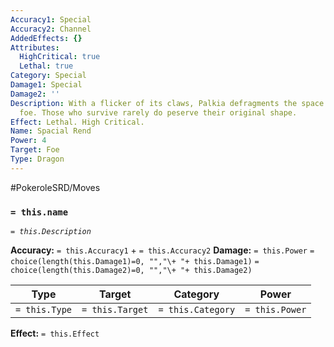 ```yaml
---
Accuracy1: Special
Accuracy2: Channel
AddedEffects: {}
Attributes:
  HighCritical: true
  Lethal: true
Category: Special
Damage1: Special
Damage2: ''
Description: With a flicker of its claws, Palkia defragments the space around its
  foe. Those who survive rarely do peserve their original shape.
Effect: Lethal. High Critical.
Name: Spacial Rend
Power: 4
Target: Foe
Type: Dragon
---
```


#PokeroleSRD/Moves

### `= this.name` 
*`= this.Description`*

**Accuracy:** `= this.Accuracy1` + `= this.Accuracy2`
**Damage:** `= this.Power` `= choice(length(this.Damage1)=0, "","\+ "+ this.Damage1)` `= choice(length(this.Damage2)=0, "","\+ "+ this.Damage2)`

| Type          | Target          | Category          | Power          |
| ------------- | --------------- | ----------------  | -------------- |
| `= this.Type` | `= this.Target` | `= this.Category` | `= this.Power` | 

**Effect:** `= this.Effect`